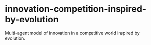 # innovation-competition-inspired-by-evolution
Multi-agent model of innovation in a competitive world inspired by evolution.
